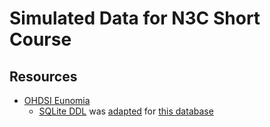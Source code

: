 Simulated Data for N3C Short Course
============================

Resources
----------

* [OHDSI Eunomia](https://ohdsi.github.io/Eunomia/)
  * [SQLite DDL](https://github.com/OHDSI/Eunomia/tree/main/inst/sqlite) was [adapted](manipulation/db-create/) for [this database](data-public/derived/)
